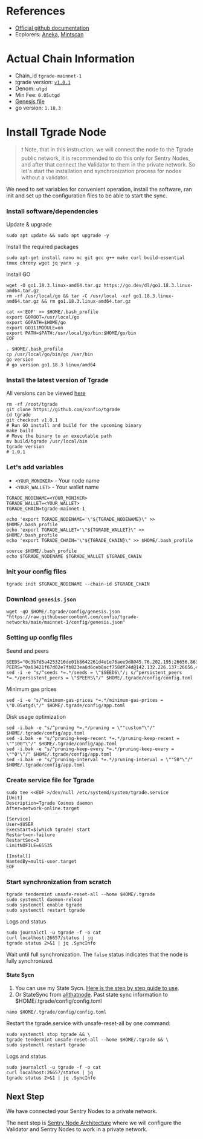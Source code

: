 # References
- [Official github documentation](https://github.com/confio/tgrade-networks#upgrade-to-a-validator-after-genesis---phase-3)
- Ecplorers: [Aneka](https://tgrade.aneka.io/), [Mintscan](https://www.mintscan.io/tgrade/)
# Actual Chain Information
- Chain_id `tgrade-mainnet-1`
- tgrade version: [`v1.0.1`](https://github.com/confio/tgrade/releases/tag/v1.0.1)
- Denom: `utgd`
- Min Fee: `0.05utgd`
- [Genesis file](https://github.com/confio/tgrade-networks/blob/main/mainnet-1/config/genesis.json)
- go version: `1.18.3`

# Install Tgrade Node
> ❗️ Note, that in this instruction, we will connect the node to the Tgrade public network, it is recommended to do this only for Sentry Nodes, and after that connect the Validator to them in the private network. So let's start the installation and synchronization process for nodes without a validator.
> 
We need to set variables for convenient operation, install the software, ran init and set up the configuration files to be able to start the sync.
### Install software/dependencies
Update & upgrade
```
sudo apt update && sudo apt upgrade -y
```
Install the required packages
```
sudo apt-get install nano mc git gcc g++ make curl build-essential tmux chrony wget jq yarn -y
```
Install GO
```
wget -O go1.18.3.linux-amd64.tar.gz https://go.dev/dl/go1.18.3.linux-amd64.tar.gz
rm -rf /usr/local/go && tar -C /usr/local -xzf go1.18.3.linux-amd64.tar.gz && rm go1.18.3.linux-amd64.tar.gz

cat <<'EOF' >> $HOME/.bash_profile
export GOROOT=/usr/local/go
export GOPATH=$HOME/go
export GO111MODULE=on
export PATH=$PATH:/usr/local/go/bin:$HOME/go/bin
EOF

. $HOME/.bash_profile
cp /usr/local/go/bin/go /usr/bin
go version
# go version go1.18.3 linux/amd64
```
### Install the latest version of Tgrade
All versions can be viewed [here](https://github.com/confio/tgrade/tags)
```
rm -rf /root/tgrade
git clone https://github.com/confio/tgrade
cd tgrade
git checkout v1.0.1
# Run GO install and build for the upcoming binary
make build
# Move the binary to an executable path
mv build/tgrade /usr/local/bin
tgrade version
# 1.0.1
```
### Let's add variables
- `<YOUR_MONIKER>` - Your node name
- `<YOUR_WALLET>` - Your wallet name
```
TGRADE_NODENAME=<YOUR_MONIKER>
TGRADE_WALLET=<YOUR_WALLET>
TGRADE_CHAIN=tgrade-mainnet-1

echo 'export TGRADE_NODENAME='\"${TGRADE_NODENAME}\" >> $HOME/.bash_profile
echo 'export TGRADE_WALLET='\"${TGRADE_WALLET}\" >> $HOME/.bash_profile
echo 'export TGRADE_CHAIN='\"${TGRADE_CHAIN}\" >> $HOME/.bash_profile

source $HOME/.bash_profile
echo $TGRADE_NODENAME $TGRADE_WALLET $TGRADE_CHAIN
```
### Init your config files
```
tgrade init $TGRADE_NODENAME --chain-id $TGRADE_CHAIN
```
### Download `genesis.json`
```
wget -qO $HOME/.tgrade/config/genesis.json "https://raw.githubusercontent.com/confio/tgrade-networks/main/mainnet-1/config/genesis.json"
```
### Setting up config files
Seend and peers
```
SEEDS="0c3b7d5a4253216de01b8642261d4e1e76aee9d8@45.76.202.195:26656,8639bc931d5721a64afc1ea52ca63ae40161bd26@194.163.144.63:26656"
PEERS="0a63421f67d02e7fb823ea6d6ceb8acf758df24d@142.132.226.137:26656,4a319eead699418e974e8eed47c2de6332c3f825@167.235.255.9:26656,6918efd409684d64694cac485dbcc27dfeea4f38@49.12.240.203:26656,24c587b6c533e391ca5e4b78334ddac4a339d371@139.59.250.37:26656,5d40836ad95efe9a9671265949141f4ef896f1de@5.161.99.107:26656"
sed -i -e "s/^seeds *=.*/seeds = \"$SEEDS\"/; s/^persistent_peers *=.*/persistent_peers = \"$PEERS\"/" $HOME/.tgrade/config/config.toml
```
Minimum gas prices
```
sed -i -e "s/^minimum-gas-prices *=.*/minimum-gas-prices = \"0.05utgd\"/" $HOME/.tgrade/config/app.toml
```
Disk usage optimization
```
sed -i.bak -e "s/^pruning *=.*/pruning = \""custom"\"/" $HOME/.tgrade/config/app.toml
sed -i.bak -e "s/^pruning-keep-recent *=.*/pruning-keep-recent = \""100"\"/" $HOME/.tgrade/config/app.toml
sed -i.bak -e "s/^pruning-keep-every *=.*/pruning-keep-every = \""0"\"/" $HOME/.tgrade/config/app.toml
sed -i.bak -e "s/^pruning-interval *=.*/pruning-interval = \""50"\"/" $HOME/.tgrade/config/app.toml
```
### Create service file for Tgrade
```
sudo tee <<EOF >/dev/null /etc/systemd/system/tgrade.service
[Unit]
Description=Tgrade Cosmos daemon
After=network-online.target

[Service]
User=$USER
ExecStart=$(which tgrade) start
Restart=on-failure
RestartSec=3
LimitNOFILE=65535

[Install]
WantedBy=multi-user.target
EOF
```
### Start synchronization from scratch
```
tgrade tendermint unsafe-reset-all --home $HOME/.tgrade
sudo systemctl daemon-reload
sudo systemctl enable tgrade
sudo systemctl restart tgrade
```
Logs and status
```
sudo journalctl -u tgrade -f -o cat
curl localhost:26657/status | jq
tgrade status 2>&1 | jq .SyncInfo
```
Wait until full synchronization. The `false` status indicates that the node is fully synchronized.

#### State Sycn
1) You can use my State Sycn. [Here is the step by step guide to use](https://github.com/AlexToTheSun/Validator_Activity/blob/main/State-Sync/Tgrade-Mainnet.md). 
2) Or StateSync from [allthatnode](https://www.allthatnode.com/tgrade.dsrv). Past state sync information to $HOME/.tgrade/config/config.toml
```
nano $HOME/.tgrade/config/config.toml
```
Restart the tgrade.service with unsafe-reset-all by one command:
```
sudo systemctl stop tgrade && \
tgrade tendermint unsafe-reset-all --home $HOME/.tgrade && \
sudo systemctl restart tgrade
```
Logs and status
```
sudo journalctl -u tgrade -f -o cat
curl localhost:26657/status | jq
tgrade status 2>&1 | jq .SyncInfo
```

## Next Step
We have connected your Sentry Nodes to a private network.

The next step is [Sentry Node Architecture](https://github.com/AlexToTheSun/Validator_Activity/blob/main/Mainnet-Guides/Tgrade/Sentry-Node-Architecture.md) where we will configure the Validator and Sentry Nodes to work in a private network.
